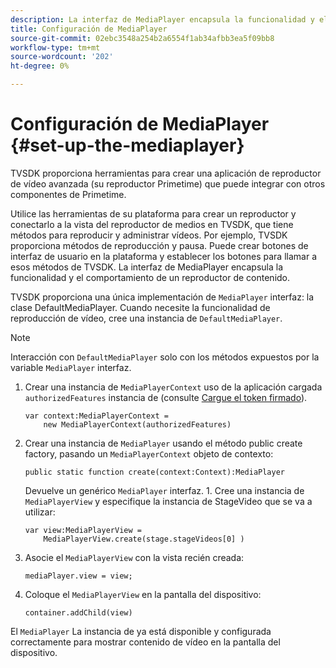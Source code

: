 ```yaml
---
description: La interfaz de MediaPlayer encapsula la funcionalidad y el comportamiento de un reproductor de contenidos.
title: Configuración de MediaPlayer
source-git-commit: 02ebc3548a254b2a6554f1ab34afbb3ea5f09bb8
workflow-type: tm+mt
source-wordcount: '202'
ht-degree: 0%

---
```


# Configuración de MediaPlayer {#set-up-the-mediaplayer}

TVSDK proporciona herramientas para crear una aplicación de reproductor de vídeo avanzada (su reproductor Primetime) que puede integrar con otros componentes de Primetime.

Utilice las herramientas de su plataforma para crear un reproductor y conectarlo a la vista del reproductor de medios en TVSDK, que tiene métodos para reproducir y administrar vídeos. Por ejemplo, TVSDK proporciona métodos de reproducción y pausa. Puede crear botones de interfaz de usuario en la plataforma y establecer los botones para llamar a esos métodos de TVSDK. La interfaz de MediaPlayer encapsula la funcionalidad y el comportamiento de un reproductor de contenido.

TVSDK proporciona una única implementación de `MediaPlayer` interfaz: la clase DefaultMediaPlayer. Cuando necesite la funcionalidad de reproducción de vídeo, cree una instancia de `DefaultMediaPlayer`.

>[!NOTE]
>
>Interacción con `DefaultMediaPlayer` solo con los métodos expuestos por la variable `MediaPlayer` interfaz.

1. Crear una instancia de `MediaPlayerContext` uso de la aplicación cargada `authorizedFeatures` instancia de (consulte [Cargue el token firmado](../../tvsdk-1.4-for-desktop-hls/t-psdk-dhls-1.4-configure/t-psdk-dhls-1.4-get-signed-token.md)).

   ```
   var context:MediaPlayerContext =  
       new MediaPlayerContext(authorizedFeatures)
   ```

1. Crear una instancia de `MediaPlayer` usando el método public create factory, pasando un `MediaPlayerContext` objeto de contexto:

   ```
   public static function create(context:Context):MediaPlayer
   ```

   Devuelve un genérico `MediaPlayer` interfaz. 1. Cree una instancia de `MediaPlayerView` y especifique la instancia de StageVideo que se va a utilizar:

   ```
   var view:MediaPlayerView =  
       MediaPlayerView.create(stage.stageVideos[0] )
   ```

1. Asocie el `MediaPlayerView` con la vista recién creada:

   ```
   mediaPlayer.view = view;
   ```

1. Coloque el `MediaPlayerView` en la pantalla del dispositivo:

   ```
   container.addChild(view)
   ```

El `MediaPlayer` La instancia de ya está disponible y configurada correctamente para mostrar contenido de vídeo en la pantalla del dispositivo.
